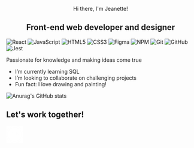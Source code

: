 <p align="center" > Hi there, I'm Jeanette! </p>

<h2 align="center"> Front-end web developer and designer</h2>

![React](https://img.shields.io/badge/react-%2320232a.svg?style=for-the-badge&logo=react&logoColor=%2361DAFB)
![JavaScript](https://img.shields.io/badge/javascript-%23323330.svg?style=for-the-badge&logo=javascript&logoColor=%23F7DF1E)
![HTML5](https://img.shields.io/badge/html5-%23E34F26.svg?style=for-the-badge&logo=html5&logoColor=white)
![CSS3](https://img.shields.io/badge/css3-%231572B6.svg?style=for-the-badge&logo=css3&logoColor=white)
![Figma](https://img.shields.io/badge/figma-%23F24E1E.svg?style=for-the-badge&logo=figma&logoColor=white)
![NPM](https://img.shields.io/badge/NPM-%23000000.svg?style=for-the-badge&logo=npm&logoColor=white)
![Git](https://img.shields.io/badge/git-%23F05033.svg?style=for-the-badge&logo=git&logoColor=white)
![GitHub](https://img.shields.io/badge/github-%23121011.svg?style=for-the-badge&logo=github&logoColor=white)
![Jest](https://img.shields.io/badge/Jest-323330?style=for-the-badge&logo=Jest&logoColor=white)

<p> Passionate for knowledge and making ideas come true </p>

- I’m currently learning SQL
- I’m looking to collaborate on challenging projects
- Fun fact: I love drawing and painting!

![Anurag's GitHub stats](https://github-readme-stats.vercel.app/api?username=Jean-LC&show_icons=true&theme=radical)

<h2>Let's work together!</h2>
<a href="https://www.linkedin.com/in/jeanette-lc/?locale=en_US"><img src=./img/linkedin-white.png width=45px> </a>
